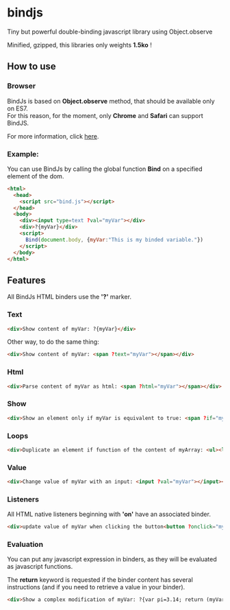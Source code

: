 # bindjs
Tiny but powerful double-binding javascript library using Object.observe

Minified, gzipped, this libraries only weights **1.5ko** !

## How to use

### Browser

BindJs is based on **Object.observe** method, that should be available only on ES7.<br>
For this reason, for the moment, only **Chrome** and **Safari** can support BindJS.

For more information, click [here](https://developer.mozilla.org/fr/docs/Web/JavaScript/Reference/Objets_globaux/Object/observe).

### Example:

You can use BindJs by calling the global function **Bind** on a specified element of the dom.

```html
<html>
  <head>
    <script src="bind.js"></script>
  </head>
  <body>
    <div><input type=text ?val="myVar"></div>
    <div>?{myVar}</div>
    <script>
      Bind(document.body, {myVar:"This is my binded variable."})
    </script>
  </body>
</html>
```

## Features

All BindJs HTML binders use the **'?'** marker.

### Text

```html
<div>Show content of myVar: ?{myVar}</div>
```

Other way, to do the same thing:

```html
<div>Show content of myVar: <span ?text="myVar"></span></div>
```

### Html

```html
<div>Parse content of myVar as html: <span ?html="myVar"></span></div>
```

### Show

```html
<div>Show an element only if myVar is equivalent to true: <span ?if="myVar">myVar is true</span></div>
```

### Loops

```html
<div>Duplicate an element if function of the content of myArray: <ul><li ?for="key,val in myArray">element of key:?{key}, and value:?{val}</li></ul></div>
```

### Value

```html
<div>Change value of myVar with an input: <input ?val="myVar"></input></div>
```

### Listeners

All HTML native listeners beginning with **'on'** have an associated binder.

```html
<div>update value of myVar when clicking the button<button ?onclick="myVar+=1"></button></div>
```

### Evaluation

You can put any javascript expression in binders, as they will be evaluated as javascript functions.

The **return** keyword is requested if the binder content has several instructions (and if you need to retrieve a value in your binder).

```html
<div>Show a complex modification of myVar: ?{var pi=3.14; return (myVar+pi)/5.0}</div>
```